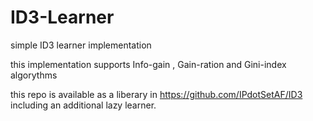# ID3-Learner
simple ID3 learner implementation

this implementation supports Info-gain , Gain-ration and Gini-index algorythms

this repo is available as a liberary in https://github.com/IPdotSetAF/ID3 including an additional lazy learner.